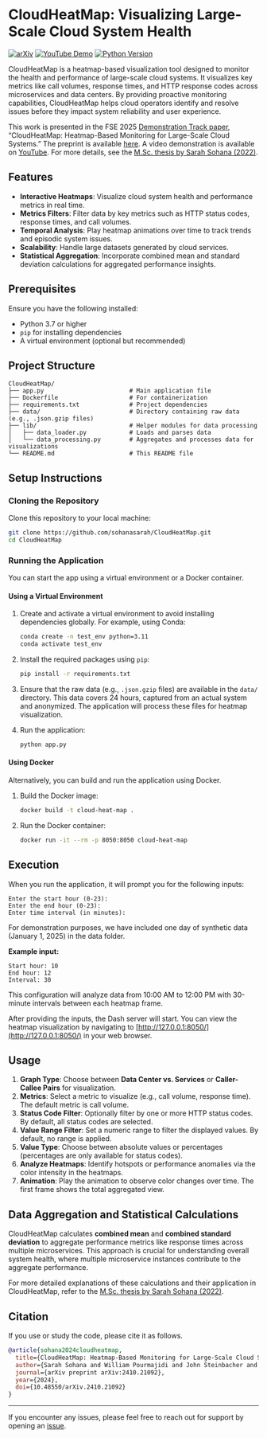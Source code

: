 # CloudHeatMap: Visualizing Large-Scale Cloud System Health
[![arXiv](https://img.shields.io/badge/arXiv-2410.21092-b31b1b.svg)](https://arxiv.org/abs/2410.21092)
[![YouTube Demo](https://img.shields.io/badge/YouTube-Demo-red?logo=youtube&logoColor=white)](https://www.youtube.com/watch?v=IhczNjFuEIM)
[![Python Version](https://img.shields.io/badge/Python-3.7%2B-blue.svg)](#)

CloudHeatMap is a heatmap-based visualization tool designed to monitor the health and performance of large-scale cloud systems. It visualizes key metrics like call volumes, response times, and HTTP response codes across microservices and data centers. By providing proactive monitoring capabilities, CloudHeatMap helps cloud operators identify and resolve issues before they impact system reliability and user experience.

This work is presented in the FSE 2025 [Demonstration Track paper](https://conf.researchr.org/details/fse-2025/fse-2025-demonstrations/15/CloudHeatMap-Heatmap-Based-Monitoring-for-Large-Scale-Cloud-Systems), “CloudHeatMap: Heatmap-Based Monitoring for Large-Scale Cloud Systems.”
The preprint is available [here](https://arxiv.org/abs/2410.21092).
A video demonstration is available on [YouTube](https://www.youtube.com/watch?v=IhczNjFuEIM).
For more details, see the [M.Sc. thesis by Sarah Sohana (2022)](https://rshare.library.torontomu.ca/articles/thesis/Heatmap_Visualization_for_Monitoring_Health_of_a_Large-scale_Cloud_System/26052514?file=47103691).

## Features

- **Interactive Heatmaps**: Visualize cloud system health and performance metrics in real time.
- **Metrics Filters**: Filter data by key metrics such as HTTP status codes, response times, and call volumes.
- **Temporal Analysis**: Play heatmap animations over time to track trends and episodic system issues.
- **Scalability**: Handle large datasets generated by cloud services.
- **Statistical Aggregation**: Incorporate combined mean and standard deviation calculations for aggregated performance insights.

## Prerequisites

Ensure you have the following installed:

- Python 3.7 or higher
- `pip` for installing dependencies
- A virtual environment (optional but recommended)

## Project Structure

```
CloudHeatMap/
├── app.py                        # Main application file
├── Dockerfile                    # For containerization
├── requirements.txt              # Project dependencies
├── data/                         # Directory containing raw data (e.g., .json.gzip files)
├── lib/                          # Helper modules for data processing
│   ├── data_loader.py            # Loads and parses data
│   └── data_processing.py        # Aggregates and processes data for visualizations
└── README.md                     # This README file
```

## Setup Instructions

### Cloning the Repository

Clone this repository to your local machine:

   ```bash
   git clone https://github.com/sohanasarah/CloudHeatMap.git
   cd CloudHeatMap
   ```

### Running the Application

You can start the app using a virtual environment or a Docker container.

#### Using a Virtual Environment

1. Create and activate a virtual environment to avoid installing dependencies globally. For example, using Conda:

   ```bash
   conda create -n test_env python=3.11
   conda activate test_env
   ```

2. Install the required packages using `pip`:

   ```bash
   pip install -r requirements.txt
   ```

3. Ensure that the raw data (e.g., `.json.gzip` files) are available in the `data/` directory. This data covers 24 hours, captured from an actual system and anonymized. The application will process these files for heatmap visualization.

4. Run the application:

   ```bash
   python app.py
   ```

#### Using Docker

Alternatively, you can build and run the application using Docker.

1. Build the Docker image:

   ```bash
   docker build -t cloud-heat-map .
   ```

2. Run the Docker container:

   ```bash
   docker run -it --rm -p 8050:8050 cloud-heat-map
   ```

## Execution

When you run the application, it will prompt you for the following inputs:

```plaintext
Enter the start hour (0-23):
Enter the end hour (0-23):
Enter time interval (in minutes):
```
For demonstration purposes, we have included one day of synthetic data (January 1, 2025) in the data folder.

**Example input:**

```plaintext
Start hour: 10
End hour: 12
Interval: 30
```

This configuration will analyze data from 10:00 AM to 12:00 PM with 30-minute intervals between each heatmap frame. 

After providing the inputs, the Dash server will start. You can view the heatmap visualization by navigating to [http://127.0.0.1:8050/](http://127.0.0.1:8050/) in your web browser.

## Usage

1. **Graph Type**: Choose between **Data Center vs. Services** or **Caller-Callee Pairs** for visualization.
2. **Metrics**: Select a metric to visualize (e.g., call volume, response time). The default metric is call volume.
3. **Status Code Filter**: Optionally filter by one or more HTTP status codes. By default, all status codes are selected.
4. **Value Range Filter**: Set a numeric range to filter the displayed values. By default, no range is applied.
5. **Value Type**: Choose between absolute values or percentages (percentages are only available for status codes).
6. **Analyze Heatmaps**: Identify hotspots or performance anomalies via the color intensity in the heatmaps.
7. **Animation**: Play the animation to observe color changes over time. The first frame shows the total aggregated view.

## Data Aggregation and Statistical Calculations

CloudHeatMap calculates **combined mean** and **combined standard deviation** to aggregate performance metrics like response times across multiple microservices. This approach is crucial for understanding overall system health, where multiple microservice instances contribute to the aggregate performance.

For more detailed explanations of these calculations and their application in CloudHeatMap, refer to the [M.Sc. thesis by Sarah Sohana (2022)](https://rshare.library.torontomu.ca/articles/thesis/Heatmap_Visualization_for_Monitoring_Health_of_a_Large-scale_Cloud_System/26052514?file=47103691).

## Citation

If you use or study the code, please cite it as follows.

```bibtex
@article{sohana2024cloudheatmap,
  title={CloudHeatMap: Heatmap-Based Monitoring for Large-Scale Cloud Systems},
  author={Sarah Sohana and William Pourmajidi and John Steinbacher and Andriy Miranskyy},
  journal={arXiv preprint arXiv:2410.21092},
  year={2024},
  doi={10.48550/arXiv.2410.21092}
}
```

---

If you encounter any issues, please feel free to reach out for support by opening an [issue](https://github.com/sohanasarah/CloudHeatMap/issues).
